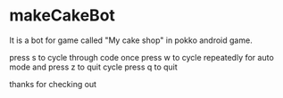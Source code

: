 # makeCakeBot

It is a bot for game called "My cake shop" in pokko android game.

press s to cycle through code once
press w to cycle repeatedly for auto mode and press z to quit cycle
press q to quit

thanks for checking out

